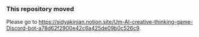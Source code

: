 ### This repository moved

Please go to https://sidyakinian.notion.site/Um-AI-creative-thinking-game-Discord-bot-a78d62f2900e42c6a425de09b0c526c9.
